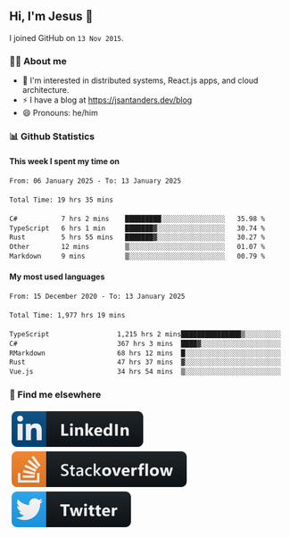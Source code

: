## Hi, I'm Jesus 👋

I joined GitHub on `13 Nov 2015`.

<!-- Talking about you -->

### 👨‍💻 About me

- 👦 I'm interested in distributed systems, React.js apps, and cloud architecture.
- ⚡️ I have a blog at <https://jsantanders.dev/blog>
- 😄 Pronouns: he/him

### 📊 Github Statistics

#### This week I spent my time on

<!--START_SECTION:weekly-->

```txt
From: 06 January 2025 - To: 13 January 2025

Total Time: 19 hrs 35 mins

C#           7 hrs 2 mins    █████████░░░░░░░░░░░░░░░░   35.98 %
TypeScript   6 hrs 1 min     ███████▓░░░░░░░░░░░░░░░░░   30.74 %
Rust         5 hrs 55 mins   ███████▓░░░░░░░░░░░░░░░░░   30.27 %
Other        12 mins         ▒░░░░░░░░░░░░░░░░░░░░░░░░   01.07 %
Markdown     9 mins          ▒░░░░░░░░░░░░░░░░░░░░░░░░   00.79 %
```

<!--END_SECTION:weekly-->

#### My most used languages

<!--START_SECTION:alltime-->

```txt
From: 15 December 2020 - To: 13 January 2025

Total Time: 1,977 hrs 19 mins

TypeScript                 1,215 hrs 2 mins███████████████▒░░░░░░░░░   61.45 %
C#                         367 hrs 3 mins  ████▓░░░░░░░░░░░░░░░░░░░░   18.56 %
RMarkdown                  68 hrs 12 mins  █░░░░░░░░░░░░░░░░░░░░░░░░   03.45 %
Rust                       47 hrs 37 mins  ▓░░░░░░░░░░░░░░░░░░░░░░░░   02.41 %
Vue.js                     34 hrs 54 mins  ▒░░░░░░░░░░░░░░░░░░░░░░░░   01.77 %
```

<!--END_SECTION:alltime-->

### 📢 Find me elsewhere

<p>
  <a target="_blank" href="https://linkedin.com/in/jsantanders">
    <img src="https://github.com/jsantanders/jsantanders/blob/master/img/linkedin.svg" alt="LinkedIn" style="vertical-align:top; margin:4px">
  </a>
  
  <a target="_blank" href="https://stackoverflow.com/users/7318331/jesus-santander">
    <img src="https://github.com/jsantanders/jsantanders/blob/master/img/stackoverflow.svg" alt="StackOverflow" style="vertical-align:top; margin:4px">
  </a>
  
  <a target="_blank" href="http://twitter.com/jsantanders">
    <img src="https://github.com/jsantanders/jsantanders/blob/master/img/twitter.svg" alt="Twitter" style="vertical-align:top; margin:4px">
  </a>
</p>
